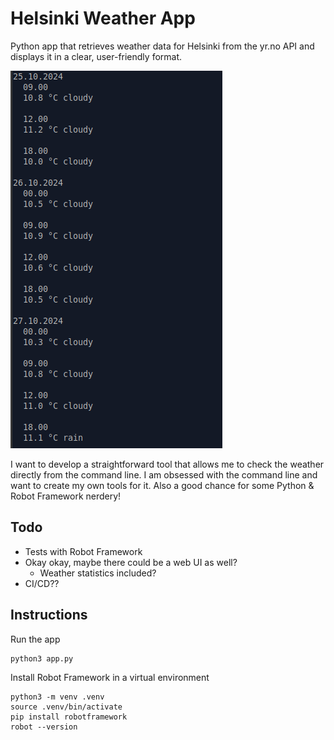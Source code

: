 # Helsinki Weather App

Python app that retrieves weather data for Helsinki from the yr.no API and displays it in a clear, user-friendly format.

![Screencap from the app](/commandline-screencap.png)

I want to develop a straightforward tool that allows me to check the weather directly from the command line. I am obsessed with the command line
and want to create my own tools for it. Also a good chance for some Python & Robot Framework nerdery!

## Todo

- Tests with Robot Framework
- Okay okay, maybe there could be a web UI as well?
  - Weather statistics included?
- CI/CD??

## Instructions

Run the app

```
python3 app.py
```

Install Robot Framework in a virtual environment

```
python3 -m venv .venv
source .venv/bin/activate
pip install robotframework
robot --version
```
